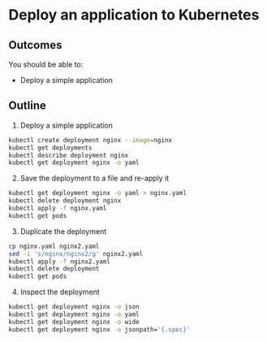 # Deploy an application to Kubernetes

## Outcomes

You should be able to:

- Deploy a simple application

## Outline

1. Deploy a simple application

```bash
kubectl create deployment nginx --image=nginx
kubectl get deployments
kubectl describe deployment nginx
kubectl get deployment nginx -o yaml
```

2. Save the deployment to a file and re-apply it

```bash
kubectl get deployment nginx -o yaml > nginx.yaml
kubectl delete deployment nginx
kubectl apply -f nginx.yaml
kubectl get pods
```

3. Duplicate the deployment

```bash
cp nginx.yaml nginx2.yaml
sed -i 's/nginx/nginx2/g' nginx2.yaml
kubectl apply -f nginx2.yaml
kubectl delete deployment
kubectl get pods
```

4. Inspect the deployment

```bash
kubectl get deployment nginx -o json
kubectl get deployment nginx -o yaml
kubectl get deployment nginx -o wide
kubectl get deployment nginx -o jsonpath='{.spec}'
```
